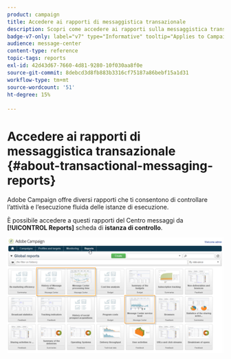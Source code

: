 ```yaml
---
product: campaign
title: Accedere ai rapporti di messaggistica transazionale
description: Scopri come accedere ai rapporti sulla messaggistica transazionale di Adobe Campaign Classic
badge-v7-only: label="v7" type="Informative" tooltip="Applies to Campaign Classic v7 only"
audience: message-center
content-type: reference
topic-tags: reports
exl-id: 42d43d67-7660-4d81-9280-10f030aa8f0e
source-git-commit: 8debcd3d8fb883b3316cf75187a86bebf15a1d31
workflow-type: tm+mt
source-wordcount: '51'
ht-degree: 15%

---
```


# Accedere ai rapporti di messaggistica transazionale {#about-transactional-messaging-reports}



Adobe Campaign offre diversi rapporti che ti consentono di controllare l’attività e l’esecuzione fluida delle istanze di esecuzione.

È possibile accedere a questi rapporti del Centro messaggi da **[!UICONTROL Reports]** scheda di **istanza di controllo**.

![](assets/messagecenter_reporting_002.png)
